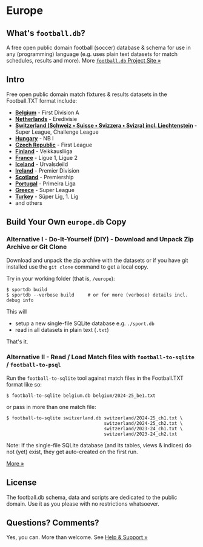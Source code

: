 # Europe


## What's `football.db`?

A free open public domain football (soccer) database & schema
for use in any (programming) language
(e.g. uses plain text datasets for match schedules, results and more).
More [`football.db` Project Site »](http://openfootball.github.io)


## Intro

Free open public domain match fixtures & results datasets in the Football.TXT format include:


- [**Belgium**](belgium) - First Division A
- [**Netherlands**](netherlands) - Eredivisie
- [**Switzerland (Schweiz • Suisse • Svizzera • Svizra) incl. Liechtenstein**](switzerland) - Super League, Challenge League
- [**Hungary**](hungary) - NB I
- [**Czech Republic**](czech-republic) - First League
- [**Finland**](finland) - Veikkausliiga
- [**France**](france) - Ligue 1, Ligue 2
- [**Iceland**](iceland) - Urvalsdeild
- [**Ireland**](ireland) - Premier Division
- [**Scotland**](scotland) - Premiership
- [**Portugal**](portugal) - Primeira Liga
- [**Greece**](greece) - Super League
- [**Turkey**](turkey) - Süper Lig, 1. Lig
- and others

<!--
todo: add
 europe/croatia/
        europe/denmark/
        europe/luxembourg/
        europe/norway/
        europe/poland/
        europe/slovakia/
        europe/sweden/
        europe/ukraine/
-->



## Build Your Own `europe.db` Copy

### Alternative I - Do-It-Yourself (DIY) - Download and Unpack Zip Archive or Git Clone

Download and unpack the zip archive with the datasets or if you have git installed use the `git clone` command to
get a local copy.

Try in your working folder (that is, `/europe`):

```
$ sportdb build
$ sportdb --verbose build     # or for more (verbose) details incl. debug info
```

This will

- setup a new single-file SQLite database e.g. `./sport.db`
- read in all datasets in plain text (`.txt`)

That's it.


### Alternative II  - Read / Load Match files with `football-to-sqlite` / `football-to-psql`

Run the `football-to-sqlite` tool against match files in the Football.TXT format like so:

```
$ football-to-sqlite belgium.db belgium/2024-25_be1.txt
```

or pass in more than one match file:

```
$ football-to-sqlite switzerland.db switzerland/2024-25_ch1.txt \
                                    switzerland/2024-25_ch2.txt \
                                    switzerland/2023-24_ch1.txt \
                                    switzerland/2023-24_ch2.txt
```


Note: If the single-file SQLite database (and its tables, views & indices) do not (yet) exist,
they get auto-created on the first run.

[More »](https://github.com/sportdb/football.db/tree/master/football-to-sqlite)




## License

The football.db schema, data and scripts are dedicated to the public domain. Use it as you please with no restrictions whatsoever.


## Questions? Comments?

Yes, you can. More than welcome.
See [Help & Support »](https://github.com/openfootball/help)

